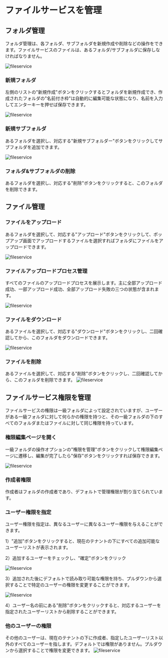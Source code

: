 # ファイルサービスを管理

## フォルダ管理

フォルダ管理は、各フォルダ、サブフォルダを新規作成や削除などの操作をできます。ファイルサービスのファイルは、あるフォルダ/サブフォルダに保存しなければなりません。

![fileservice](https://docimages.blob.core.chinacloudapi.cn/images/Console/Datacentor/fileervice1.png)

### 新規フォルダ
左側のリストの"新規作成"ボタンをクリックするとフォルダを新規作成でき、作成されたフォルダの"名前付き枠"は自動的に編集可能な状態になり、名前を入力してエンターキーを押せば保存できます。

![fileservice](https://docimages.blob.core.chinacloudapi.cn/images/Console/Datacentor/fileservice2.png)

### 新規サブフォルダ
あるフォルダを選択し、対応する"新規サブフォルダー"ボタンをクリックしてサブフォルダを追加できます。

![fileservice](https://docimages.blob.core.chinacloudapi.cn/images/Console/Datacentor/fileservice3.png)


### フォルダ&サブフォルダの削除
あるフォルダを選択し、対応する"削除"ボタンをクリックすると、このフォルダを削除できます。


## ファイル管理

### ファイルをアップロード
あるフォルダを選択して、対応する"アップロード"ボタンをクリックして、ポップアップ画面でアップロードするファイルを選択すればフォルダにファイルをアップロードできます。

![fileservice](https://docimages.blob.core.chinacloudapi.cn/images/Console/Datacentor/uploadfile.png)


### ファイルアップロードプロセス管理
すべてのファイルのアップロードプロセスを展示します。主に全部アップロード成功、一部アップロード成功、全部アップロード失敗の三つの状態が含まれます。

![fileservice](https://docimages.blob.core.chinacloudapi.cn/images/Console/Datacentor/uploadstatus.png)

### ファイルをダウンロード
あるファイルを選択して、対応する"ダウンロード"ボタンをクリックし、二回確認してから、このフォルダをダウンロードできます。

![fileservice](https://docimages.blob.core.chinacloudapi.cn/images/Console/Datacentor/downloadfile.png)

### ファイルを削除
あるファイルを選択して、対応する"削除"ボタンをクリックし、二回確認してから、このフォルダを削除できます。
![fileservice](https://docimages.blob.core.chinacloudapi.cn/images/Console/Datacentor/deletefile.png)


## ファイルサービス権限を管理

ファイルサービスの権限は一級フォルダによって設定されていますが、ユーザーがある一級フォルダに対して何らかの権限を持つと、その一級フォルダの下のすべてのフォルダまたはファイルに対して同じ権限を持っています。

### 権限編集ページを開く

一級フォルダの操作オプションの"権限を管理"ボタンをクリックして権限編集ページに遷移し、編集が完了したら"保存"ボタンをクリックすれば保存できます。

![fileservice](https://docimages.blob.core.chinacloudapi.cn/images/Console/Datacentor/fileauthority1.png)


### 作成者権限
作成者はフォルダの作成者であり、デフォルトで管理権限が割り当てられています。

### ユーザー権限を指定

ユーザー権限を指定は、異なるユーザーに異なるユーザー権限を与えることができます。

1）"追加"ボタンをクリックすると、現在のテナントの下にすべての追加可能なユーザーリストが表示されます。

2）追加するユーザーをチェックし、"確定"ボタンをクリック

![fileservice](https://docimages.blob.core.chinacloudapi.cn/images/Console/Datacentor/fileauthority2.png)

3）追加された後にデフォルトで読み取り可能な権限を持ち、プルダウンから選択することで特定のユーザーの権限を変更することができます。

![fileservice](https://docimages.blob.core.chinacloudapi.cn/images/Console/Datacentor/fileauthority3.png)

4）ユーザー名の前にある"削除"ボタンをクリックすると、対応するユーザーを指定されたユーザーリストから削除することができます。


### 他のユーザーの権限

その他のユーザーは、現在のテナントの下に作成者、指定したユーザーリスト以外のすべてのユーザーを指します。デフォルトでは権限がありません。プルダウンから選択することで権限を変更できます。
![fileservice](https://docimages.blob.core.chinacloudapi.cn/images/Console/Datacentor/fileauthority5.png)
